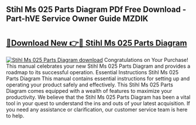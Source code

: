 ## Stihl Ms 025 Parts Diagram PDf Free Download - Part-hVE Service Owner Guide MZDIK

# <h2><a href="http://dfkbay7.blite.top/?on=Stihl+Ms+025+Parts+Diagram">🔗Download New 👉🔴 Stihl Ms 025 Parts Diagram</a></h2>

[![Stihl Ms 025 Parts Diagram download](https://i.imgur.com/lujVjoI.png)](http://dfkbay7.blite.top/?on=Stihl+Ms+025+Parts+Diagram)
Congratulations on Your Purchase! This manual celebrates your new Stihl Ms 025 Parts Diagram and provides a roadmap to its successful operation. Essential Instructions Stihl Ms 025 Parts Diagram This manual contains essential instructions for setting up and operating your product safely and effectively. This Stihl Ms 025 Parts Diagram comes equipped with a wealth of features to maximize your productivity. We believe that the Stihl Ms 025 Parts Diagram has been a vital tool in your quest to understand the ins and outs of your latest acquisition. If you need any assistance or clarification, our customer service team is here to help.
